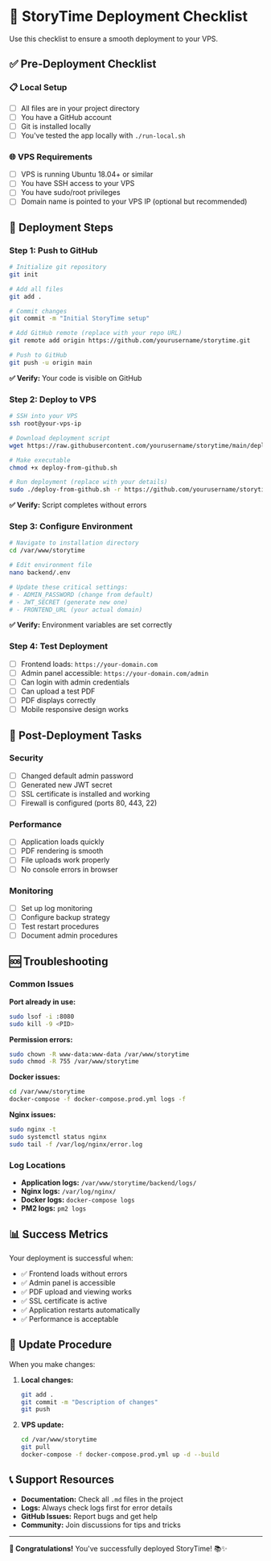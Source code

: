 # 🚀 StoryTime Deployment Checklist

Use this checklist to ensure a smooth deployment to your VPS.

## ✅ Pre-Deployment Checklist

### 📋 Local Setup
- [ ] All files are in your project directory
- [ ] You have a GitHub account
- [ ] Git is installed locally
- [ ] You've tested the app locally with `./run-local.sh`

### 🌐 VPS Requirements
- [ ] VPS is running Ubuntu 18.04+ or similar
- [ ] You have SSH access to your VPS
- [ ] You have sudo/root privileges
- [ ] Domain name is pointed to your VPS IP (optional but recommended)

## 🎯 Deployment Steps

### Step 1: Push to GitHub
```bash
# Initialize git repository
git init

# Add all files
git add .

# Commit changes
git commit -m "Initial StoryTime setup"

# Add GitHub remote (replace with your repo URL)
git remote add origin https://github.com/yourusername/storytime.git

# Push to GitHub
git push -u origin main
```

**✅ Verify:** Your code is visible on GitHub

### Step 2: Deploy to VPS
```bash
# SSH into your VPS
ssh root@your-vps-ip

# Download deployment script
wget https://raw.githubusercontent.com/yourusername/storytime/main/deploy-from-github.sh

# Make executable
chmod +x deploy-from-github.sh

# Run deployment (replace with your details)
sudo ./deploy-from-github.sh -r https://github.com/yourusername/storytime.git -d your-domain.com -s
```

**✅ Verify:** Script completes without errors

### Step 3: Configure Environment
```bash
# Navigate to installation directory
cd /var/www/storytime

# Edit environment file
nano backend/.env

# Update these critical settings:
# - ADMIN_PASSWORD (change from default)
# - JWT_SECRET (generate new one)
# - FRONTEND_URL (your actual domain)
```

**✅ Verify:** Environment variables are set correctly

### Step 4: Test Deployment
- [ ] Frontend loads: `https://your-domain.com`
- [ ] Admin panel accessible: `https://your-domain.com/admin`
- [ ] Can login with admin credentials
- [ ] Can upload a test PDF
- [ ] PDF displays correctly
- [ ] Mobile responsive design works

## 🔧 Post-Deployment Tasks

### Security
- [ ] Changed default admin password
- [ ] Generated new JWT secret
- [ ] SSL certificate is installed and working
- [ ] Firewall is configured (ports 80, 443, 22)

### Performance
- [ ] Application loads quickly
- [ ] PDF rendering is smooth
- [ ] File uploads work properly
- [ ] No console errors in browser

### Monitoring
- [ ] Set up log monitoring
- [ ] Configure backup strategy
- [ ] Test restart procedures
- [ ] Document admin procedures

## 🆘 Troubleshooting

### Common Issues

**Port already in use:**
```bash
sudo lsof -i :8080
sudo kill -9 <PID>
```

**Permission errors:**
```bash
sudo chown -R www-data:www-data /var/www/storytime
sudo chmod -R 755 /var/www/storytime
```

**Docker issues:**
```bash
cd /var/www/storytime
docker-compose -f docker-compose.prod.yml logs -f
```

**Nginx issues:**
```bash
sudo nginx -t
sudo systemctl status nginx
sudo tail -f /var/log/nginx/error.log
```

### Log Locations
- **Application logs:** `/var/www/storytime/backend/logs/`
- **Nginx logs:** `/var/log/nginx/`
- **Docker logs:** `docker-compose logs`
- **PM2 logs:** `pm2 logs`

## 📊 Success Metrics

Your deployment is successful when:
- ✅ Frontend loads without errors
- ✅ Admin panel is accessible
- ✅ PDF upload and viewing works
- ✅ SSL certificate is active
- ✅ Application restarts automatically
- ✅ Performance is acceptable

## 🔄 Update Procedure

When you make changes:

1. **Local changes:**
   ```bash
   git add .
   git commit -m "Description of changes"
   git push
   ```

2. **VPS update:**
   ```bash
   cd /var/www/storytime
   git pull
   docker-compose -f docker-compose.prod.yml up -d --build
   ```

## 📞 Support Resources

- **Documentation:** Check all `.md` files in the project
- **Logs:** Always check logs first for error details
- **GitHub Issues:** Report bugs and get help
- **Community:** Join discussions for tips and tricks

---

**🎉 Congratulations!** You've successfully deployed StoryTime! 📚✨